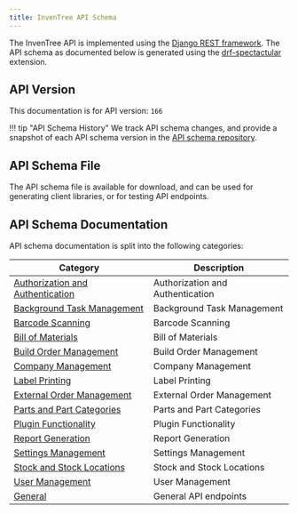 ```yaml
---
title: InvenTree API Schema
---
```


The InvenTree API is implemented using the [Django REST framework](https://www.django-rest-framework.org).
The API schema as documented below is generated using the [drf-spectactular](https://github.com/tfranzel/drf-spectacular/) extension.

## API Version

This documentation is for API version: `166`

!!! tip "API Schema History"
    We track API schema changes, and provide a snapshot of each API schema version in the [API schema repository](https://github.com/inventree/schema/).

## API Schema File

The API schema file is available for download, and can be used for generating client libraries, or for testing API endpoints.

## API Schema Documentation

API schema documentation is split into the following categories:

| Category | Description |
| --- | --- |
| [Authorization and Authentication](./schema/auth.md) | Authorization and Authentication |
| [Background Task Management](./schema/background-task.md) | Background Task Management |
| [Barcode Scanning](./schema/barcode.md) | Barcode Scanning |
| [Bill of Materials](./schema/bom.md) | Bill of Materials |
| [Build Order Management](./schema/build.md) | Build Order Management |
| [Company Management](./schema/company.md) | Company Management |
| [Label Printing](./schema/label.md) | Label Printing |
| [External Order Management](./schema/order.md) | External Order Management |
| [Parts and Part Categories](./schema/part.md) | Parts and Part Categories |
| [Plugin Functionality](./schema/plugins.md) | Plugin Functionality |
| [Report Generation](./schema/report.md) | Report Generation |
| [Settings Management](./schema/settings.md) | Settings Management |
| [Stock and Stock Locations](./schema/stock.md) | Stock and Stock Locations |
| [User Management](./schema/user.md) | User Management |
| [General](./schema/general.md) | General API endpoints |
